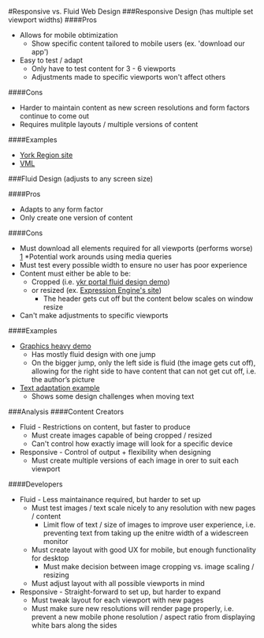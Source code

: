 #Responsive vs. Fluid Web Design
###Responsive Design (has multiple set viewport widths) 
####Pros
* Allows for mobile obtimization
  * Show specific content tailored to mobile users (ex. 'download our app')
* Easy to test / adapt
    * Only have to test content for 3 - 6 viewports
    * Adjustments made to specific viewports won't affect others

####Cons
* Harder to maintain content as new screen resolutions and form factors continue to come out
* Requires mulitple layouts / multiple versions of content

####Examples
* [York Region site](http://york.ca)
* [VML](http://www.vml.com/)

###Fluid Design  (adjusts to any screen size)

####Pros
* Adapts to any form factor
* Only create one version of content

####Cons
* Must download all elements required for all viewports (performs worse) [1](http://studio.uxpin.com/blog/responsive-vs-adaptive-design-whats-best-choice-designers/)
  *Potential work arounds using media queries
* Must test every possible width to ensure no user has poor experience
* Content must either be able to be:
  * Cropped (i.e. [ykr portal fluid design demo](http://ykr-dev-portal4.devyork.ca:10039/wps/portal/ctcdemo/About/!ut/p/z1/tZNdb4IwFIb_CrvgkvTUAuIlLtmcEbKp27Q3pkDBTlsQq3H79ZbEZLsRZ-Z61eY85z0fzYsomiGq2F4UTItSsbV5z6m_mAC4_T4O4bEPGJ56OH6IvQgTH9B7G-C9-IieD4-Ih94QRTRVutJLNE91amVcljZ835al5DZUdVnUTNqQ8a0olKVrlq4MVirNlbZht-W1xQ8VrwVXKbdOWL5TGZOGYOttU6hKRWbKBFng4Zw5uJsRx-32sJPwJHACxpIM93yPu7h9sKZz-ofFNECTD2dO2OTTthLu2D8BLRqtCh4hFwDze3MzRfcHMJwSAzz7UTQGAhijyZVrbRccdG4tCDcWxLfuEJOrBYeXTGVc26mj-6gwskwvHaHyEs1-4xGTKT42GxoaUzbeOmg0-19XVvJVBuRTOKvx4GuaS7mIY4clARBvvR-Fd0eCOGcV/dz/d5/L2dBISEvZ0FBIS9nQSEh/))
  * or resized (ex. [Expression Engine's site](https://ellislab.com/expressionengine))
    * The header gets cut off but the content below scales on window resize 
* Can't make adjustments to specific viewports

####Examples
* [Graphics heavy demo](http://hoovermason.com/#/)
  * Has mostly fluid design with one jump
  * On the bigger jump, only the left side is fluid (the image gets cut off), allowing for the right side to have content that can not get cut off, i.e. the author’s picture 
* [Text adaptation example](http://www.highresolution.info/webdesign/sandbox/yaml_grids.html)
  * Shows some design challenges when moving text

###Analysis
####Content Creators
* Fluid - Restrictions on content, but faster to produce
  * Must create images capable of being cropped / resized
  * Can't control how exactly image will look for a specific device 
* Responsive - Control of output + flexibility when designing
  * Must create multiple versions of each image in orer to suit each viewport

####Developers
* Fluid - Less maintainance required, but harder to set up
  * Must test images / text scale nicely to any resolution with new pages / content
    * Limit flow of text / size of images to improve user experience, i.e. preventing text from taking up the enitre width of a widescreen monitor
  * Must create layout with good UX for mobile, but enough functionality for desktop
    * Must make decision between image cropping vs. image scaling / resizing
  * Must adjust layout with all possible viewports in mind
* Responsive - Straight-forward to set up, but harder to expand
  * Must tweak layout for each viewport with new pages
  * Must make sure new resolutions will render page properly, i.e. prevent a new mobile phone resolution / aspect ratio from displaying white bars along the sides
